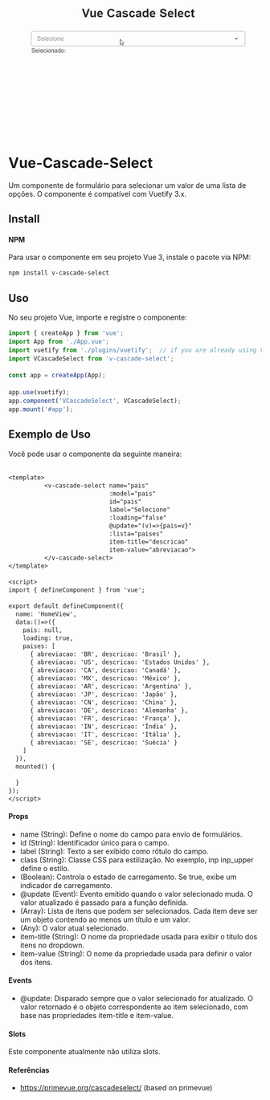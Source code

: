 ![Logo](public/movie.gif)

# Vue-Cascade-Select
 Um componente de formulário para selecionar um valor de uma lista de opções.
O componente é compatível com Vuetify 3.x.
## Install 
#### NPM 
Para usar o componente em seu projeto Vue 3, instale o pacote via NPM:

```bash 
npm install v-cascade-select
``` 
## Uso
No seu projeto Vue, importe e registre o componente:

```javascript 
import { createApp } from 'vue';
import App from './App.vue';
import vuetify from './plugins/vuetify';  // if you are already using Vuetify 
import VCascadeSelect from 'v-cascade-select';

const app = createApp(App);

app.use(vuetify);
app.component('VCascadeSelect', VCascadeSelect);
app.mount('#app');
```
## Exemplo de Uso
Você pode usar o componente da seguinte maneira:

```vue

<template>
          <v-cascade-select name="pais"
                            :model="pais"
                            id="pais"
                            label="Selecione"
                            :loading="false"
                            @update="(v)=>{pais=v}"
                            :lista="paises"
                            item-title="descricao"
                            item-value="abreviacao">
          </v-cascade-select>
</template>

<script>
import { defineComponent } from 'vue';

export default defineComponent({
  name: 'HomeView',
  data:()=>({
    pais: null,
    loading: true,
    paises: [
      { abreviacao: 'BR', descricao: 'Brasil' },
      { abreviacao: 'US', descricao: 'Estados Unidos' },
      { abreviacao: 'CA', descricao: 'Canadá' },
      { abreviacao: 'MX', descricao: 'México' },
      { abreviacao: 'AR', descricao: 'Argentina' },
      { abreviacao: 'JP', descricao: 'Japão' },
      { abreviacao: 'CN', descricao: 'China' },
      { abreviacao: 'DE', descricao: 'Alemanha' },
      { abreviacao: 'FR', descricao: 'França' },
      { abreviacao: 'IN', descricao: 'Índia' },
      { abreviacao: 'IT', descricao: 'Itália' },
      { abreviacao: 'SE', descricao: 'Suécia' }
    ]
  }),
  mounted() {
  
  }
});
</script>

```
#### Props
* name (String): Define o nome do campo para envio de formulários.
* id (String): Identificador único para o campo.
* label (String): Texto a ser exibido como rótulo do campo.
* class (String): Classe CSS para estilização. No exemplo, inp inp_upper define o estilo.
* (Boolean): Controla o estado de carregamento. Se true, exibe um indicador de carregamento.
* @update (Event): Evento emitido quando o valor selecionado muda. O valor atualizado é passado para a função definida.
* (Array): Lista de itens que podem ser selecionados. Cada item deve ser um objeto contendo ao menos um título e um valor.
* (Any): O valor atual selecionado.
* item-title (String): O nome da propriedade usada para exibir o título dos itens no dropdown.
* item-value (String): O nome da propriedade usada para definir o valor dos itens.

#### Events
* @update: Disparado sempre que o valor selecionado for atualizado. O valor retornado é o objeto correspondente ao item selecionado, com base nas propriedades item-title e item-value.

#### Slots
Este componente atualmente não utiliza slots.

#### Referências
* https://primevue.org/cascadeselect/ (based on primevue)
